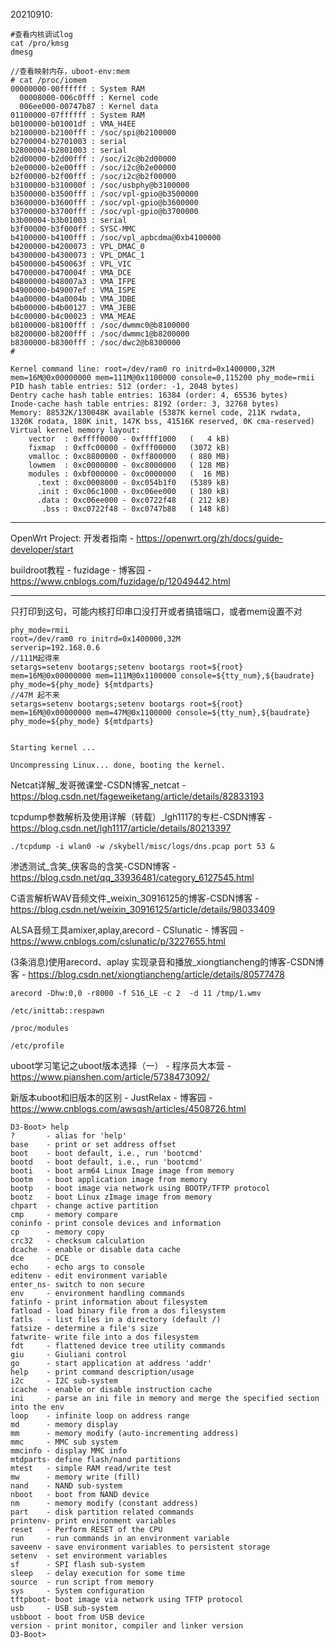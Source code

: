20210910:

```
#查看内核调试log
cat /pro/kmsg
dmesg

//查看映射内存，uboot-env:mem
# cat /proc/iomem 
00000000-00ffffff : System RAM
  00008000-006c0fff : Kernel code
  006ee000-00747b87 : Kernel data
01100000-07ffffff : System RAM
b0100000-b01001df : VMA_H4EE
b2100000-b2100fff : /soc/spi@b2100000
b2700004-b2701003 : serial
b2800004-b2801003 : serial
b2d00000-b2d00fff : /soc/i2c@b2d00000
b2e00000-b2e00fff : /soc/i2c@b2e00000
b2f00000-b2f00fff : /soc/i2c@b2f00000
b3100000-b310000f : /soc/usbphy@b3100000
b3500000-b3500fff : /soc/vpl-gpio@b3500000
b3600000-b3600fff : /soc/vpl-gpio@b3600000
b3700000-b3700fff : /soc/vpl-gpio@b3700000
b3b00004-b3b01003 : serial
b3f00000-b3f000ff : SYSC-MMC
b4100000-b4100fff : /soc/vpl_apbcdma@0xb4100000
b4200000-b4200073 : VPL_DMAC_0
b4300000-b4300073 : VPL_DMAC_1
b4500000-b450063f : VPL_VIC
b4700000-b470004f : VMA_DCE
b4800000-b48007a3 : VMA_IFPE
b4900000-b49007ef : VMA_ISPE
b4a00000-b4a0004b : VMA_JDBE
b4b00000-b4b00127 : VMA_JEBE
b4c00000-b4c00023 : VMA_MEAE
b8100000-b8100fff : /soc/dwmmc0@b8100000
b8200000-b8200fff : /soc/dwmmc1@b8200000
b8300000-b8300fff : /soc/dwc2@b8300000
# 
```



```
Kernel command line: root=/dev/ram0 ro initrd=0x1400000,32M mem=16M@0x00000000 mem=111M@0x1100000 console=0,115200 phy_mode=rmii
PID hash table entries: 512 (order: -1, 2048 bytes)
Dentry cache hash table entries: 16384 (order: 4, 65536 bytes)
Inode-cache hash table entries: 8192 (order: 3, 32768 bytes)
Memory: 88532K/130048K available (5387K kernel code, 211K rwdata, 1320K rodata, 180K init, 147K bss, 41516K reserved, 0K cma-reserved)
Virtual kernel memory layout:
    vector  : 0xffff0000 - 0xffff1000   (   4 kB)
    fixmap  : 0xffc00000 - 0xfff00000   (3072 kB)
    vmalloc : 0xc8800000 - 0xff800000   ( 880 MB)
    lowmem  : 0xc0000000 - 0xc8000000   ( 128 MB)
    modules : 0xbf000000 - 0xc0000000   (  16 MB)
      .text : 0xc0008000 - 0xc054b1f0   (5389 kB)
      .init : 0xc06c1000 - 0xc06ee000   ( 180 kB)
      .data : 0xc06ee000 - 0xc0722f48   ( 212 kB)
       .bss : 0xc0722f48 - 0xc0747b88   ( 148 kB)
```

----

OpenWrt Project: 开发者指南 - https://openwrt.org/zh/docs/guide-developer/start

buildroot教程 - fuzidage - 博客园 - https://www.cnblogs.com/fuzidage/p/12049442.html

---

只打印到这句，可能内核打印串口没打开或者搞错端口，或者mem设置不对

```
phy_mode=rmii
root=/dev/ram0 ro initrd=0x1400000,32M
serverip=192.168.0.6
//111M起得来
setargs=setenv bootargs;setenv bootargs root=${root} mem=16M@0x00000000 mem=111M@0x1100000 console=${tty_num},${baudrate} phy_mode=${phy_mode} ${mtdparts}
//47M 起不来
setargs=setenv bootargs;setenv bootargs root=${root} mem=16M@0x00000000 mem=47M@0x1100000 console=${tty_num},${baudrate} phy_mode=${phy_mode} ${mtdparts}
```



```

Starting kernel ...

Uncompressing Linux... done, booting the kernel.
```

Netcat详解_发哥微课堂-CSDN博客_netcat - https://blog.csdn.net/fageweiketang/article/details/82833193

 tcpdump参数解析及使用详解（转载）_lgh1117的专栏-CSDN博客 - https://blog.csdn.net/lgh1117/article/details/80213397

```
./tcpdump -i wlan0 -w /skybell/misc/logs/dns.pcap port 53 &
```

渗透测试_含笑_侠客岛的含笑-CSDN博客 - https://blog.csdn.net/qq_33936481/category_6127545.html

C语言解析WAV音频文件_weixin_30916125的博客-CSDN博客 - https://blog.csdn.net/weixin_30916125/article/details/98033409

ALSA音频工具amixer,aplay,arecord - CSlunatic - 博客园 - https://www.cnblogs.com/cslunatic/p/3227655.html

(3条消息)使用arecord、aplay 实现录音和播放_xiongtiancheng的博客-CSDN博客 - https://blog.csdn.net/xiongtiancheng/article/details/80577478

```
arecord -Dhw:0,0 -r8000 -f S16_LE -c 2  -d 11 /tmp/1.wmv
```



```
/etc/inittab::respawn
```

```
/proc/modules
```

```
/etc/profile
```



uboot学习笔记之uboot版本选择（一） - 程序员大本营 - https://www.pianshen.com/article/5738473092/

新版本uboot和旧版本的区别 - JustRelax - 博客园 - https://www.cnblogs.com/awsqsh/articles/4508726.html



```
D3-Boot> help
?       - alias for 'help'
base    - print or set address offset
boot    - boot default, i.e., run 'bootcmd'
bootd   - boot default, i.e., run 'bootcmd'
booti   - boot arm64 Linux Image image from memory
bootm   - boot application image from memory
bootp   - boot image via network using BOOTP/TFTP protocol
bootz   - boot Linux zImage image from memory
chpart  - change active partition
cmp     - memory compare
coninfo - print console devices and information
cp      - memory copy
crc32   - checksum calculation
dcache  - enable or disable data cache
dce     - DCE
echo    - echo args to console
editenv - edit environment variable
enter_ns- switch to non secure
env     - environment handling commands
fatinfo - print information about filesystem
fatload - load binary file from a dos filesystem
fatls   - list files in a directory (default /)
fatsize - determine a file's size
fatwrite- write file into a dos filesystem
fdt     - flattened device tree utility commands
giu     - Giuliani control
go      - start application at address 'addr'
help    - print command description/usage
i2c     - I2C sub-system
icache  - enable or disable instruction cache
ini     - parse an ini file in memory and merge the specified section into the env
loop    - infinite loop on address range
md      - memory display
mm      - memory modify (auto-incrementing address)
mmc     - MMC sub system
mmcinfo - display MMC info
mtdparts- define flash/nand partitions
mtest   - simple RAM read/write test
mw      - memory write (fill)
nand    - NAND sub-system
nboot   - boot from NAND device
nm      - memory modify (constant address)
part    - disk partition related commands
printenv- print environment variables
reset   - Perform RESET of the CPU
run     - run commands in an environment variable
saveenv - save environment variables to persistent storage
setenv  - set environment variables
sf      - SPI flash sub-system
sleep   - delay execution for some time
source  - run script from memory
sys     - System configuration 
tftpboot- boot image via network using TFTP protocol
usb     - USB sub-system
usbboot - boot from USB device
version - print monitor, compiler and linker version
D3-Boot> 
```

